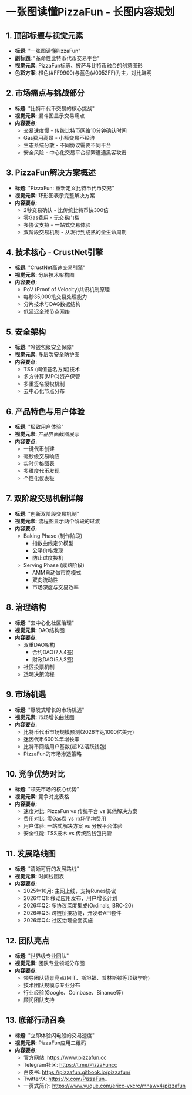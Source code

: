 # 一张图读懂PizzaFun - 长图内容规划

## 1. 顶部标题与视觉元素
- **标题**: "一张图读懂PizzaFun"
- **副标题**: "革命性比特币代币交易平台"
- **视觉元素**: PizzaFun标志、披萨与比特币融合的创意图形
- **色彩方案**: 橙色(#FF9900)与蓝色(#0052FF)为主，对比鲜明

## 2. 市场痛点与挑战部分
- **标题**: "比特币代币交易的核心挑战"
- **视觉元素**: 漏斗图显示交易痛点
- **内容要点**:
  * 交易速度慢 - 传统比特币网络10分钟确认时间
  * Gas费用高昂 - 小额交易不经济
  * 生态系统分散 - 不同协议需要不同平台
  * 安全风险 - 中心化交易平台频繁遭遇黑客攻击

## 3. PizzaFun解决方案概述
- **标题**: "PizzaFun: 重新定义比特币代币交易"
- **视觉元素**: 环形图表示完整解决方案
- **内容要点**:
  * 2秒交易确认 - 比传统比特币快300倍
  * 零Gas费用 - 无交易门槛
  * 多协议支持 - 一站式交易体验
  * 双阶段交易机制 - 从发行到成熟的全生命周期

## 4. 技术核心 - CrustNet引擎
- **标题**: "CrustNet高速交易引擎"
- **视觉元素**: 分层技术架构图
- **内容要点**:
  * PoV (Proof of Velocity)共识机制原理
  * 每秒35,000笔交易处理能力
  * 分片技术与DAG数据结构
  * 低延迟全球节点网络

## 5. 安全架构
- **标题**: "冷钱包级安全保障"
- **视觉元素**: 多层次安全防护图
- **内容要点**:
  * TSS (阈值签名方案)技术
  * 多方计算(MPC)资产保管
  * 多重签名授权机制
  * 去中心化节点分布

## 6. 产品特色与用户体验
- **标题**: "极致用户体验"
- **视觉元素**: 产品界面截图展示
- **内容要点**:
  * 一键代币创建
  * 毫秒级交易响应
  * 实时价格图表
  * 多维度代币发现
  * 个性化仪表板

## 7. 双阶段交易机制详解
- **标题**: "创新双阶段交易机制"
- **视觉元素**: 流程图显示两个阶段的过渡
- **内容要点**:
  * Baking Phase (制作阶段)
    - 指数曲线定价模型
    - 公平价格发现
    - 防止过度投机
  * Serving Phase (成熟阶段)
    - AMM自动做市商模式
    - 双向流动性
    - 市场深度与交易效率

## 8. 治理结构
- **标题**: "去中心化社区治理"
- **视觉元素**: DAO结构图
- **内容要点**:
  * 双重DAO架构
    - 合约DAO(7人4签)
    - 财政DAO(5人3签)
  * 社区投票机制
  * 透明决策流程

## 9. 市场机遇
- **标题**: "爆发式增长的市场机遇"
- **视觉元素**: 市场增长曲线图
- **内容要点**:
  * 比特币代币市场规模预测(2026年达1000亿美元)
  * 迷因代币600%年增长率
  * 比特币网络用户基数(超1亿活跃钱包)
  * PizzaFun的市场渗透策略

## 10. 竞争优势对比
- **标题**: "领先市场的核心优势"
- **视觉元素**: 竞争对比表格
- **内容要点**:
  * 速度对比: PizzaFun vs 传统平台 vs 其他解决方案
  * 费用对比: 零Gas费 vs 市场平均费用
  * 用户体验: 一站式解决方案 vs 分散平台体验
  * 安全性能: TSS技术 vs 传统热钱包托管

## 11. 发展路线图
- **标题**: "清晰可行的发展路线"
- **视觉元素**: 时间线图表
- **内容要点**:
  * 2025年10月: 主网上线，支持Runes协议
  * 2026年Q1: 移动应用发布，用户增长计划
  * 2026年Q2: 多协议深度集成(Ordinals, BRC-20)
  * 2026年Q3: 跨链桥接功能，开发者API套件
  * 2026年Q4: 社区治理全面实施

## 12. 团队亮点
- **标题**: "世界级专业团队"
- **视觉元素**: 团队专业领域分布图
- **内容要点**:
  * 领导团队背景亮点(MIT、斯坦福、普林斯顿等顶级学府)
  * 技术团队规模与专业分布
  * 行业经验(Google、Coinbase、Binance等)
  * 顾问团队支持

## 13. 底部行动召唤
- **标题**: "立即体验闪电般的交易速度"
- **视觉元素**: PizzaFun应用二维码
- **内容要点**:
  * 官方网站: https://www.pizzafun.cc
  * Telegram社区: https://t.me/PizzaFuncc
  * 白皮书: https://pizzafun.gitbook.io/pizzafun/
  * Twitter/X: https://x.com/PizzaFun_
  * 一页式简介: https://www.yuque.com/ericc-yxcrc/mnawx4/pizzafun



